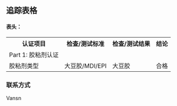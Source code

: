 ## 追踪表格


<h4>表头：</h4>
<table border="0">
<tr>
  <th>认证项目</th>
  <th>检查/测试标准</th>
  <th>检查/测试结果</th>
  <th>结论</th>
</tr>
<tr>
  <td>Part 1: 胶粘剂认证</td>
  <td>&nbsp;</td>
  <td>&nbsp;</td>
  <td>&nbsp;</td>
</tr>
<tr>
  <td>胶粘剂类型</td>
  <td>大豆胶/MDI/EPI</td>
  <td>大豆胶</td>
  <td>合格</td>
</tr>
</table>



### 联系方式

Vansn
